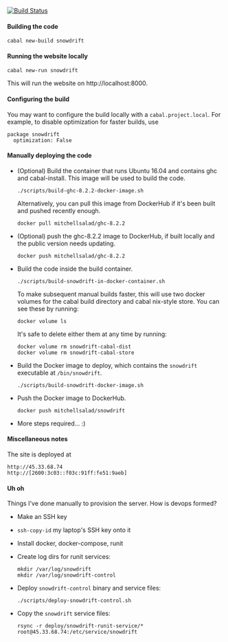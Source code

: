 [![Build Status](https://travis-ci.org/mitchellwrosen/snowdrift.svg?branch=master)](https://travis-ci.org/mitchellwrosen/snowdrift)

#### Building the code

    cabal new-build snowdrift

#### Running the website locally

    cabal new-run snowdrift

This will run the website on http://localhost:8000.

#### Configuring the build

You may want to configure the build locally with a `cabal.project.local`. For
example, to disable optimization for faster builds, use

    package snowdrift
      optimization: False

#### Manually deploying the code

* (Optional) Build the container that runs Ubuntu 16.04 and contains ghc and
  cabal-install. This image will be used to build the code.

      ./scripts/build-ghc-8.2.2-docker-image.sh

  Alternatively, you can pull this image from DockerHub if it's been built and
  pushed recently enough.

      docker pull mitchellsalad/ghc-8.2.2

* (Optional) push the ghc-8.2.2 image to DockerHub, if built locally and the
  public version needs updating.

      docker push mitchellsalad/ghc-8.2.2

* Build the code inside the build container.

      ./scripts/build-snowdrift-in-docker-container.sh

  To make subsequent manual builds faster, this will use two docker volumes for
  the cabal build directory and cabal nix-style store. You can see these by
  running:

      docker volume ls

  It's safe to delete either them at any time by running:

      docker volume rm snowdrift-cabal-dist
      docker volume rm snowdrift-cabal-store

* Build the Docker image to deploy, which contains the `snowdrift` executable at
  `/bin/snowdrift`.

      ./scripts/build-snowdrift-docker-image.sh

* Push the Docker image to DockerHub.

      docker push mitchellsalad/snowdrift

* More steps required... :)

#### Miscellaneous notes

The site is deployed at

    http://45.33.68.74
    http://[2600:3c03::f03c:91ff:fe51:9aeb]

#### Uh oh

Things I've done manually to provision the server. How is devops formed?

* Make an SSH key

* `ssh-copy-id` my laptop's SSH key onto it

* Install docker, docker-compose, runit

* Create log dirs for runit services:

      mkdir /var/log/snowdrift
      mkdir /var/log/snowdrift-control

* Deploy `snowdrift-control` binary and service files:

      ./scripts/deploy-snowdrift-control.sh

* Copy the `snowdrift` service files:

      rsync -r deploy/snowdrift-runit-service/* root@45.33.68.74:/etc/service/snowdrift
